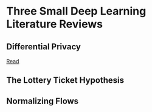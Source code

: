 # Three Small Deep Learning Literature Reviews

## Differential Privacy
[Read](https://raw.githubusercontent.com/sorenmulli/dl-review/master/differential-privacy/review.pdf)

## The Lottery Ticket Hypothesis

## Normalizing Flows
